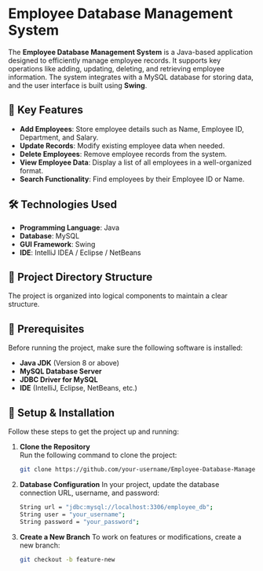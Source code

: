 # Employee Database Management System

The **Employee Database Management System** is a Java-based application designed to efficiently manage employee records. It supports key operations like adding, updating, deleting, and retrieving employee information. The system integrates with a MySQL database for storing data, and the user interface is built using **Swing**.

## 🚀 Key Features  
- **Add Employees**: Store employee details such as Name, Employee ID, Department, and Salary.
- **Update Records**: Modify existing employee data when needed.
- **Delete Employees**: Remove employee records from the system.
- **View Employee Data**: Display a list of all employees in a well-organized format.
- **Search Functionality**: Find employees by their Employee ID or Name.

## 🛠️ Technologies Used  
- **Programming Language**: Java  
- **Database**: MySQL  
- **GUI Framework**: Swing  
- **IDE**: IntelliJ IDEA / Eclipse / NetBeans  

## 📂 Project Directory Structure  
The project is organized into logical components to maintain a clear structure. 

## 🎯 Prerequisites  
Before running the project, make sure the following software is installed:  
- **Java JDK** (Version 8 or above)  
- **MySQL Database Server**  
- **JDBC Driver for MySQL**  
- **IDE** (IntelliJ, Eclipse, NetBeans, etc.)

## 🔧 Setup & Installation  
Follow these steps to get the project up and running:

1. **Clone the Repository**  
   Run the following command to clone the project:
   ```bash
   git clone https://github.com/your-username/Employee-Database-Management-System.git

2. **Database Configuration**
   In your project, update the database connection URL, username, and password:
   ```bash
   String url = "jdbc:mysql://localhost:3306/employee_db";  
   String user = "your_username";  
   String password = "your_password";
3. **Create a New Branch**
   To work on features or modifications, create a new branch:
   ```bash
   git checkout -b feature-new

   




